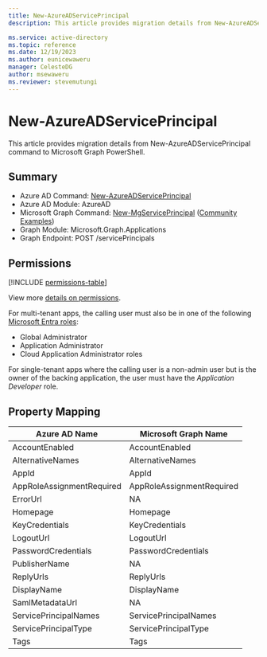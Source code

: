 ```yaml
---
title: New-AzureADServicePrincipal
description: This article provides migration details from New-AzureADServicePrincipal command to Microsoft Graph PowerShell.

ms.service: active-directory
ms.topic: reference
ms.date: 12/19/2023
ms.author: eunicewaweru
manager: CelesteDG
author: msewaweru
ms.reviewer: stevemutungi
---
```


# New-AzureADServicePrincipal

This article provides migration details from New-AzureADServicePrincipal command to Microsoft Graph PowerShell.

## Summary

+ Azure AD Command: [New-AzureADServicePrincipal](/powershell/module/azuread/new-azureadserviceprincipal)
+ Azure AD Module: AzureAD
+ Microsoft Graph Command: [New-MgServicePrincipal](/powershell/module/microsoft.graph.applications/new-mgserviceprincipal) ([Community Examples](https://github.com/orgs/msgraph/discussions?discussions_q=New-MgServicePrincipal))
+ Graph Module: Microsoft.Graph.Applications
+ Graph Endpoint: POST /servicePrincipals

## Permissions

[!INCLUDE [permissions-table](~/graphref/api-reference/v1.0/includes/permissions/serviceprincipal-post-serviceprincipals-permissions.md)]

View more [details on permissions](/graph/api/serviceprincipal-post-serviceprincipals#permissions).

For multi-tenant apps, the calling user must also be in one of the following [Microsoft Entra roles](/entra/identity/role-based-access-control/permissions-reference?toc=%2Fgraph%2Ftoc.json):

+ Global Administrator
+ Application Administrator
+ Cloud Application Administrator roles

For single-tenant apps where the calling user is a non-admin user but is the owner of the backing application, the user must have the *Application Developer* role.


## Property Mapping

|Azure AD Name|Microsoft Graph Name|
|---|---|
|AccountEnabled|AccountEnabled|
|AlternativeNames|AlternativeNames|
|AppId|AppId|
|AppRoleAssignmentRequired|AppRoleAssignmentRequired|
|ErrorUrl|NA|
|Homepage|Homepage|
|KeyCredentials|KeyCredentials|
|LogoutUrl|LogoutUrl|
|PasswordCredentials|PasswordCredentials|
|PublisherName|NA|
|ReplyUrls|ReplyUrls|
|DisplayName|DisplayName|
|SamlMetadataUrl|NA|
|ServicePrincipalNames|ServicePrincipalNames|
|ServicePrincipalType|ServicePrincipalType|
|Tags|Tags|